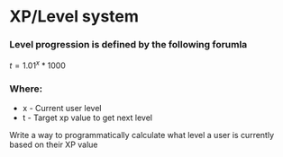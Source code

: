 # XP/Level system

### Level progression is defined by the following forumla

$t = 1.01 ^ x * 1000$

### Where:

-   x - Current user level
-   t - Target xp value to get next level

Write a way to programmatically calculate what level a user is currently based on their XP value
